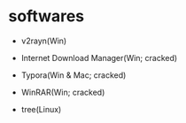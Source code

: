 # softwares

- v2rayn(Win)

- Internet Download Manager(Win; cracked)

- Typora(Win & Mac; cracked)

- WinRAR(Win; cracked)

- tree(Linux)

